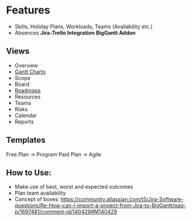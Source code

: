 # Features
- Skills, Holiday Plans, Workloads, Teams (Availability etc.)
- Absences
**Jira-Trello Integration**
**BigGantt Addon**

## Views
- Overview
- [Gantt Charts](../../World%20Building/Business%20and%20Finance/Company%20Management/Project%20Management/Gantt%20Charts.md)
- Scope
- Board
- [Roadmaps](../../World%20Building/Business%20and%20Finance/Company%20Management/Project%20Management/Roadmaps.md)
- Resources
- Teams
- Risks
- Calendar
- Reports

## Templates
Free Plan -> Program 
Paid Plan -> Agile

## How to Use:
- Make use of best, worst and expected outcomes
- Plan team availability
- Concept of boxes: https://community.atlassian.com/t5/Jira-Software-questions/Re-How-can-I-import-a-project-from-Jira-to-BigGantt/qaq-p/1697481/comment-id/140429#M140429